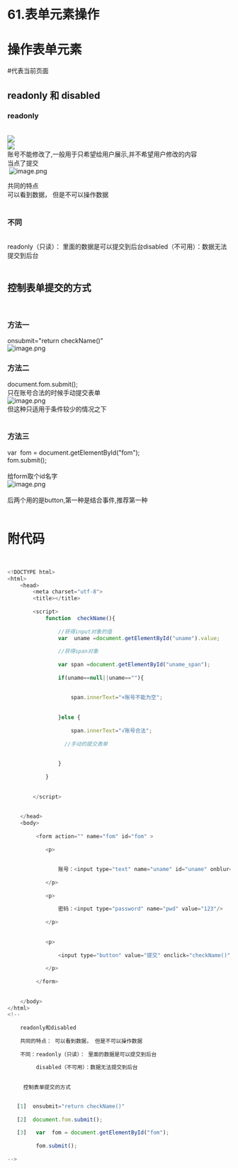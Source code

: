 # 61.表单元素操作

<a name="7iyKe"></a>
# 操作表单元素
#代表当前页面
<a name="AgO02"></a>
## readonly 和 disabled
<a name="r9ykr"></a>
### readonly
<br />![](https://cdn.nlark.com/yuque/0/2019/png/349894/1562241181304-62f74d5b-8e37-4c69-8789-0d158a2ad373.png#align=left&display=inline&height=126&originHeight=130&originWidth=562&status=done&width=546)<br />![](https://cdn.nlark.com/yuque/0/2019/png/349894/1562241188575-93845869-e93c-47ec-b858-671ab7bdcdbc.png#align=left&display=inline&height=143&originHeight=157&originWidth=434&status=done&width=396)<br />账号不能修改了,一般用于只希望给用户展示,并不希望用户修改的内容<br />当点了提交<br /> ![image.png](https://cdn.nlark.com/yuque/0/2019/png/349894/1562241266081-3e47a450-5e3d-409a-a3d0-e3eaf518dbb7.png#align=left&display=inline&height=22&name=image.png&originHeight=44&originWidth=568&size=22375&status=done&width=284)

共同的特点<br />可以看到数据， 但是不可以操作数据<br /> 
<a name="dFt86"></a>
### 不同
 <br />readonly（只读）： 里面的数据是可以提交到后台disabled（不可用）：数据无法提交到后台<br /> 
<a name="rZxcy"></a>
## 控制表单提交的方式
 
<a name="Id9bC"></a>
### 方法一
onsubmit="return checkName()"<br />![image.png](https://cdn.nlark.com/yuque/0/2019/png/349894/1562241345412-f0c0dc95-fd4f-4593-b707-babc63956618.png#align=left&display=inline&height=371&name=image.png&originHeight=430&originWidth=576&size=139954&status=done&width=497)

<a name="lij4x"></a>
### 方法二
document.fom.submit();<br />只在账号合法的时候手动提交表单<br />![image.png](https://cdn.nlark.com/yuque/0/2019/png/349894/1562241396414-dbe2ed68-3937-48d4-b997-fe9a3b3678dc.png#align=left&display=inline&height=348&name=image.png&originHeight=225&originWidth=422&size=48000&status=done&width=652)<br />但这种只适用于条件较少的情况之下<br /> 
<a name="OxZxg"></a>
### 方法三
var 
fom = document.getElementById("fom");<br />fom.submit();<br /> <br />给form取个id名字<br />![image.png](https://cdn.nlark.com/yuque/0/2019/png/349894/1562241528390-bd169faa-c9f9-450f-bdff-cdc4a9e20d35.png#align=left&display=inline&height=268&name=image.png&originHeight=262&originWidth=536&size=56400&status=done&width=548)<br /> <br />后两个用的是button,第一种是结合事件,推荐第一种<br /> 
<a name="XYpST"></a>
# 附代码
 
```javascript
<!DOCTYPE html>
<html>
	<head>
		<meta charset="utf-8">
		<title></title>
		
		<script>
			function  checkName(){
				
				//获得input对象的值
				var  uname =document.getElementById("uname").value;
				
				//获得span对象
				
				var span =document.getElementById("uname_span");
				
				if(uname==null||uname==""){
					
					
					span.innerText="×账号不能为空";
					
					
				}else {
					
					span.innerText="√账号合法";
					
				  //手动的提交表单
				  
				
				}
				
			}
			
			
		</script>
	
		
	</head>
	<body>
		
		 <form action="" name="fom" id="fom" >
		 	
		 	<p>
		 		
		 		
		 		账号：<input type="text" name="uname" id="uname" onblur="checkName()"/><span id="uname_span"></span>
		 		
		 	</p>
		 	
		 	<p>
		 		
		 		密码：<input type="password" name="pwd" value="123"/>
		 		
		 	</p>
		 	
		 	
		 	<p>
		 		
		 		<input type="button" value="提交" onclick="checkName()" />
		 		
		 	</p>
		 	
		 </form>
		
		
	</body>
</html>
<!--
	
	readonly和disabled
	
	共同的特点： 可以看到数据， 但是不可以操作数据
	
	不同：readonly（只读）： 里面的数据是可以提交到后台
	  
	     disabled（不可用）：数据无法提交到后台
	     
	     
	 控制表单提交的方式


   [1]  onsubmit="return checkName()"
   
   [2]  document.fom.submit();
   
   [3]   var  fom = document.getElementById("fom");
				
		 fom.submit();
	
-->
```
 <br /> 

